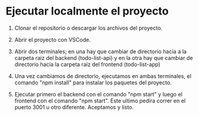 # Ejecutar localmente el proyecto

1. Clonar el repositorio o descargar los archivos del proyecto.
2. Abrir el proyecto con VSCode.
3. Abrir dos terminales; en una hay que cambiar de directorio hacia a la carpeta raiz del backend (todo-list-api) y en la otra hay que cambiar de directorio hacia la carpeta raiz del frontend (todo-list-app)

4. Una vez cambiamos de directorio, ejecutamos en ambas terminales, el comando "npm install" para instalar los paquetes del proyecto.

5. Ejecutar primero el backend con el comando "npm start" y luego el frontend con el comando "npm start". Este ultimo pedira correr en el puerto 3001 u otro diferente. Aceptamos y listo.

